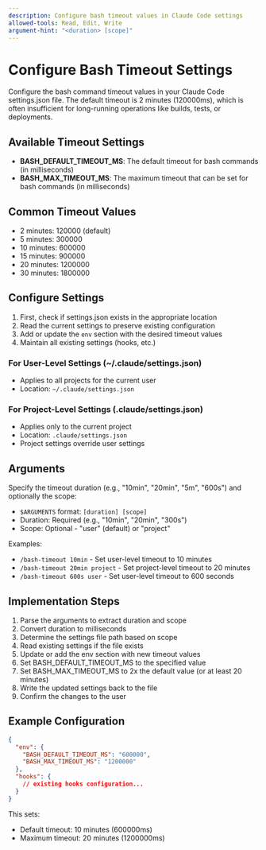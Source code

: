 ```yaml
---
description: Configure bash timeout values in Claude Code settings
allowed-tools: Read, Edit, Write
argument-hint: "<duration> [scope]"
---
```


# Configure Bash Timeout Settings

Configure the bash command timeout values in your Claude Code settings.json file. The default timeout is 2 minutes (120000ms), which is often insufficient for long-running operations like builds, tests, or deployments.

## Available Timeout Settings

- **BASH_DEFAULT_TIMEOUT_MS**: The default timeout for bash commands (in milliseconds)
- **BASH_MAX_TIMEOUT_MS**: The maximum timeout that can be set for bash commands (in milliseconds)

## Common Timeout Values

- 2 minutes: 120000 (default)
- 5 minutes: 300000
- 10 minutes: 600000
- 15 minutes: 900000
- 20 minutes: 1200000
- 30 minutes: 1800000

## Configure Settings

1. First, check if settings.json exists in the appropriate location
2. Read the current settings to preserve existing configuration
3. Add or update the `env` section with the desired timeout values
4. Maintain all existing settings (hooks, etc.)

### For User-Level Settings (~/.claude/settings.json)
- Applies to all projects for the current user
- Location: `~/.claude/settings.json`

### For Project-Level Settings (.claude/settings.json)
- Applies only to the current project
- Location: `.claude/settings.json`
- Project settings override user settings

## Arguments

Specify the timeout duration (e.g., "10min", "20min", "5m", "600s") and optionally the scope:
- `$ARGUMENTS` format: `[duration] [scope]`
- Duration: Required (e.g., "10min", "20min", "300s")
- Scope: Optional - "user" (default) or "project"

Examples:
- `/bash-timeout 10min` - Set user-level timeout to 10 minutes
- `/bash-timeout 20min project` - Set project-level timeout to 20 minutes
- `/bash-timeout 600s user` - Set user-level timeout to 600 seconds

## Implementation Steps

1. Parse the arguments to extract duration and scope
2. Convert duration to milliseconds
3. Determine the settings file path based on scope
4. Read existing settings if the file exists
5. Update or add the env section with new timeout values
6. Set BASH_DEFAULT_TIMEOUT_MS to the specified value
7. Set BASH_MAX_TIMEOUT_MS to 2x the default value (or at least 20 minutes)
8. Write the updated settings back to the file
9. Confirm the changes to the user

## Example Configuration

```json
{
  "env": {
    "BASH_DEFAULT_TIMEOUT_MS": "600000",
    "BASH_MAX_TIMEOUT_MS": "1200000"
  },
  "hooks": {
    // existing hooks configuration...
  }
}
```

This sets:
- Default timeout: 10 minutes (600000ms)
- Maximum timeout: 20 minutes (1200000ms)